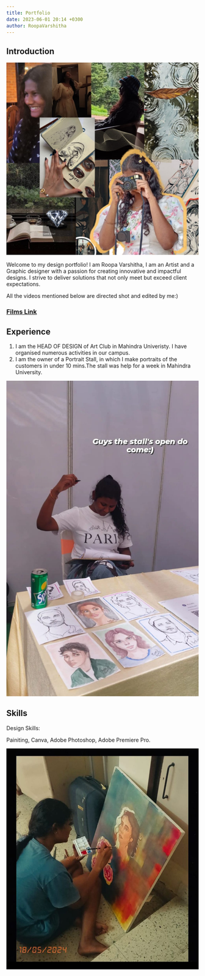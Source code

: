 ```yaml
---
title: Portfolio
date: 2023-06-01 20:14 +0300
author: RoopaVarshitha
---
```


## Introduction

![MEE](/assets/Roopa.jpg)

Welcome to my design portfolio! I am Roopa Varshitha, 
I am an Artist and a Graphic designer with a passion for creating innovative and impactful designs. I strive to deliver solutions that not only meet but exceed client expectations.

All the videos mentioned below are directed shot and edited by me:)
### [Films Link](https://drive.google.com/drive/folders/13GYXPDeWkVUJTwuvdAFXymTnL1j9ugJ9)

## Experience

1. I am the HEAD OF DESIGN of Art Club in Mahindra Univeristy. I have organised numerous activities in our campus.
2. I am the owner of a Portrait Stall, in which I make portraits of the customers in under 10 mins.The stall was help for a week in Mahindra University.

![My stall](/assets/stall.jpg)

## Skills

Design Skills:

Painiting, Canva, Adobe Photoshop, Adobe Premiere Pro.  

![My Art](/assets/paint.jpg)





